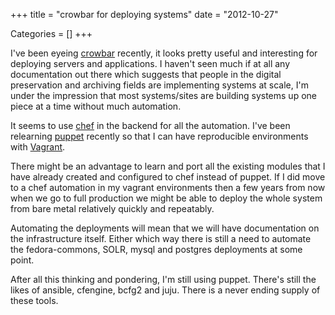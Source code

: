 +++
title = "crowbar for deploying systems"
date = "2012-10-27"


Categories = []
+++

I've been eyeing [crowbar](https://github.com/dellcloudedge/crowbar)
recently, it looks pretty useful and interesting for deploying servers
and applications. I haven't seen much if at all any documentation out
there which suggests that people in the digital preservation and archiving
fields are implementing systems at scale, I'm under the impression that
most systems/sites are building systems up one piece at a time without
much automation.

It seems to use [chef](http://www.opscode.com/chef/) in the backend for
all the automation. I've been relearning [puppet](http://puppetlabs.com/)
recently so that I can have reproducible environments with
[Vagrant](http://vagrantup.com/).

There might be an advantage to learn and port all the existing modules
that I have already created and configured to chef instead of puppet. If
I did move to a chef automation in my vagrant environments then a few
years from now when we go to full production we might be able to deploy
the whole system from bare metal relatively quickly and repeatably.

Automating the deployments will mean that we will have documentation
on the infrastructure itself. Either which way there is still a need
to automate the fedora-commons, SOLR, mysql and postgres deployments at
some point.

After all this thinking and pondering, I'm still using puppet. There's
still the likes of ansible, cfengine, bcfg2 and juju. There is a never
ending supply of these tools.
